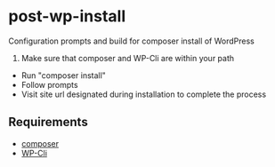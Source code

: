 post-wp-install
===============

Configuration prompts and build for composer install of WordPress

1. Make sure that composer and WP-Cli are within your path
* Run "composer install"
* Follow prompts
* Visit site url designated during installation to complete the process


Requirements
------------
* [composer](http://getcomposer.org)
* [WP-Cli](http://wp-cli.org)
